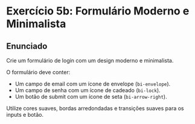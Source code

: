 # Exercício 5b: Formulário Moderno e Minimalista

## Enunciado

Crie um formulário de login com um design moderno e minimalista.  

O formulário deve conter:

- Um campo de email com um ícone de envelope (`bi-envelope`).  
- Um campo de senha com um ícone de cadeado (`bi-lock`).  
- Um botão de submit com um ícone de seta (`bi-arrow-right`).  

Utilize cores suaves, bordas arredondadas e transições suaves para os inputs e botão.
